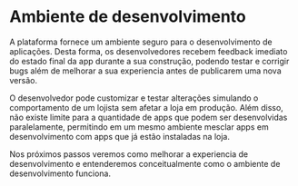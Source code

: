 # Ambiente de desenvolvimento

A plataforma fornece um ambiente seguro para o desenvolvimento de aplicações. Desta forma, os desenvolvedores recebem feedback imediato do estado final da app durante a sua construção, podendo testar e corrigir bugs além de melhorar a sua experiencia antes de publicarem uma nova versão.

O desenvolvedor pode customizar e testar alterações simulando o comportamento de um lojista sem afetar a loja em produção. Além disso, não existe limite para a quantidade de apps que podem ser desenvolvidas paralelamente, permitindo em um mesmo ambiente mesclar apps em desenvolvimento com apps que já estão instaladas na loja.

Nos próximos passos veremos como melhorar a experiencia de desenvolvimento e entenderemos conceitualmente como o ambiente de desenvolvimento funciona.

